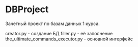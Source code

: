 # DBProject
Зачетный проект по базам данных 1 курса.

creator.py - создание БД
filler.py - её заполнение
the_ultimate_commands_executor.py - основной интерфейс
